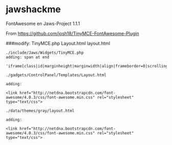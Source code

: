 jawshackme
==========

FontAwesome en Jaws-Project 1.1.1

From https://github.com/josh18/TinyMCE-FontAwesome-Plugin


###modify: TinyMCE.php Layout.html layout.html

````
./include/Jaws/Widgets/TinyMCE.php
adding: span at end

'iframe[class|id|marginheight|marginwidth|align|frameborder=0|scrolling|align|name|src|height|width|span]';

./gadgets/ControlPanel/Templates/Layout.html

adding:

<link href="http://netdna.bootstrapcdn.com/font-awesome/4.0.3/css/font-awesome.min.css" rel="stylesheet" type="text/css">

./data/themes/gray/layout.html

adding:

<link href="http://netdna.bootstrapcdn.com/font-awesome/4.0.3/css/font-awesome.min.css" rel="stylesheet" type="text/css">

````
